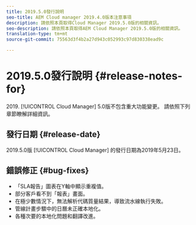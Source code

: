 ```yaml
---
title: 2019.5.0發行說明
seo-title: AEM Cloud manager 2019.4.0版本注意事項
description: 請依照本頁取得Cloud Manager 2019.5.0版的相關資訊。
seo-description: 請依照本頁取得AEM Cloud Manager 2019.5.0版的相關資訊。
translation-type: tm+mt
source-git-commit: 75563d3f4b2a27d943c052993c97d830338ead9c

---
```



# 2019.5.0發行說明 {#release-notes-for}

&#x200B;2019. [!UICONTROL Cloud Manager] 5.0版不包含重大功能變更。 請依照下列章節瞭解詳細資訊。

## 發行日期 {#release-date}

2019.5.0版 [!UICONTROL Cloud Manager] 的發行日期為2019年5月23日。


## 錯誤修正 {#bug-fixes}

* 「SLA報告」圖表在Y軸中顯示重複值。
* 部分客戶看不到「報表」畫面。
* 在極少數情況下，無法解析代碼質量結果，導致流水線執行失敗。
* 管線計畫步驟中的日曆未正確本地化。
* 各種次要的本地化問題和翻譯改進。